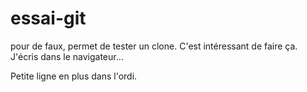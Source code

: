 # essai-git
pour de faux, permet de tester un clone.
C'est intéressant de faire ça.
J'écris dans le navigateur...

Petite ligne en plus dans l'ordi.
